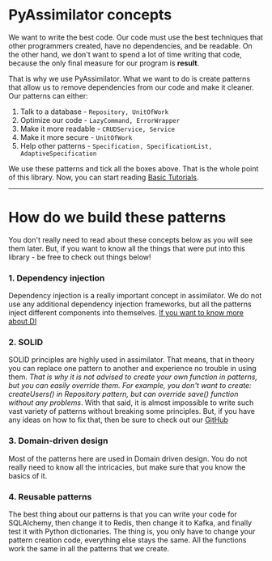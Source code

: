 # PyAssimilator concepts

We want to write the best code. Our code must use the best techniques that other programmers created, have
no dependencies, and be readable. On the other hand, we don't want to spend a lot of time writing that code, because the
only final measure for our program is **result**.

That is why we use PyAssimilator. What we want to do is create patterns that allow us to remove dependencies from our code
and make it cleaner. Our patterns can either:

1. Talk to a database - `Repository, UnitOfWork`
2. Optimize our code - `LazyCommand, ErrorWrapper`
3. Make it more readable - `CRUDService, Service`
4. Make it more secure - `UnitOfWork`
5. Help other patterns - `Specification, SpecificationList, AdaptiveSpecification`
 
We use these patterns and tick all the boxes above. That is the whole point of this library. Now, you can start
reading [Basic Tutorials](/tutorial/database/).

-------------------------------------

# How do we build these patterns

You don't really need to read about these concepts below as you will see them later. But, if you want to know all the things
that were put into this library - be free to check out things below!

### 1. Dependency injection
Dependency injection is a really important concept in assimilator. We do
not use any additional dependency injection frameworks, but all the patterns inject 
different components into themselves. [If you want to know more about DI](https://www.youtube.com/watch?v=HFU4nAaU63c&feature=youtu.be)

### 2. SOLID
SOLID principles are highly used in assimilator. That means, that in theory
you can replace one pattern to another and experience no trouble in using them. 
_That is why it is not advised to create your own function in patterns, but you can easily
override them. For example, you don't want to create: createUsers() in Repository pattern, but
can override save() function without any problems_. With that said, it is almost impossible
to write such vast variety of patterns without breaking some principles. But, if you have
any ideas on how to fix that, then be sure to check out our [GitHub](https://github.com/knucklesuganda/py_assimilator)

### 3. Domain-driven design
Most of the patterns here are used in Domain driven design. You do not really need to know all the intricacies, but 
make sure that you know the basics of it.


### 4. Reusable patterns
The best thing about our patterns is that you can write your code for SQLAlchemy, then change it to Redis, then change
it to Kafka, and finally test it with Python dictionaries. The thing is, you only have to change your pattern creation 
code, everything else stays the same. All the functions work the same in all the patterns that we create.
